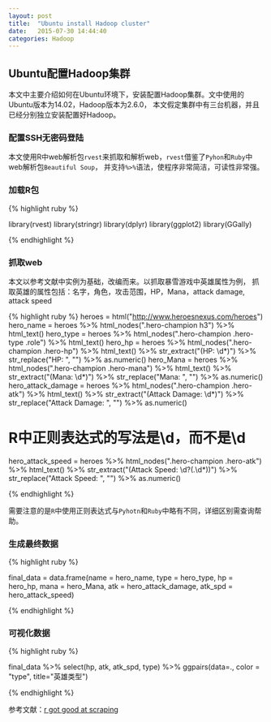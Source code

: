 ```yaml
---
layout: post
title:  "Ubuntu install Hadoop cluster"
date:   2015-07-30 14:44:40
categories: Hadoop
---
```


## Ubuntu配置Hadoop集群

本文中主要介绍如何在Ubuntu环境下，安装配置Hadoop集群。文中使用的Ubuntu版本为14.02，Hadoop版本为2.6.0，
本文假定集群中有三台机器，并且已经分别独立安装配置好Hadoop。

### 配置SSH无密码登陆



本文使用R中web解析包`rvest`来抓取和解析web，`rvest`借鉴了`Pyhon`和`Ruby`中web解析包`Beautiful Soup`，
并支持`%>%`语法，使程序非常简洁，可读性非常强。

### 加载R包

{% highlight ruby %}

library(rvest)
library(stringr)
library(dplyr)
library(ggplot2)
library(GGally)

{% endhighlight %}

### 抓取web
本文以参考文献中实例为基础，改编而来。以抓取暴雪游戏中英雄属性为例，
抓取英雄的属性包括：名字，角色，攻击范围，HP，Mana，attack damage, attack speed

{% highlight ruby %}
heroes = html("http://www.heroesnexus.com/heroes")
hero_name = heroes %>% html_nodes(".hero-champion h3") %>% html_text()
hero_type = heroes %>% html_nodes(".hero-champion .hero-type .role") %>% html_text()
hero_hp = heroes %>% html_nodes(".hero-champion .hero-hp") %>% html_text() %>% 
  str_extract("(HP: \\d*)") %>% str_replace("HP: ", "") %>% as.numeric()
hero_Mana = heroes %>% html_nodes(".hero-champion .hero-mana") %>% html_text() %>% 
  str_extract("(Mana: \\d*)") %>% str_replace("Mana: ", "") %>% as.numeric()
hero_attack_damage = heroes %>% html_nodes(".hero-champion .hero-atk") %>% html_text() %>% 
  str_extract("(Attack Damage: \\d*)") %>% str_replace("Attack Damage: ", "") %>% as.numeric()

# R中正则表达式的写法是\\d，而不是\d
hero_attack_speed = heroes %>% html_nodes(".hero-champion .hero-atk") %>% html_text() %>% 
  str_extract("(Attack Speed: \\d?(.\\d*))") %>% str_replace("Attack Speed: ", "") %>% as.numeric()

{% endhighlight %}

需要注意的是`R`中使用正则表达式与`Pyhotn`和`Ruby`中略有不同，详细区别需查询帮助。


### 生成最终数据
{% highlight ruby %}

final_data = data.frame(name = hero_name, type = hero_type, hp = hero_hp,
                        mana = hero_Mana, atk = hero_attack_damage, atk_spd = hero_attack_speed)

{% endhighlight %}

### 可视化数据

{% highlight ruby %}

final_data %>% 
  select(hp, atk, atk_spd, type) %>% 
  ggpairs(data=., color = "type", title="英雄类型")

{% endhighlight %}


参考文献：[r got good at scraping][ref]

[ref]: http://koaning.stfi.re/posts/r-got-good-at-scraping.html?sf=klnbl